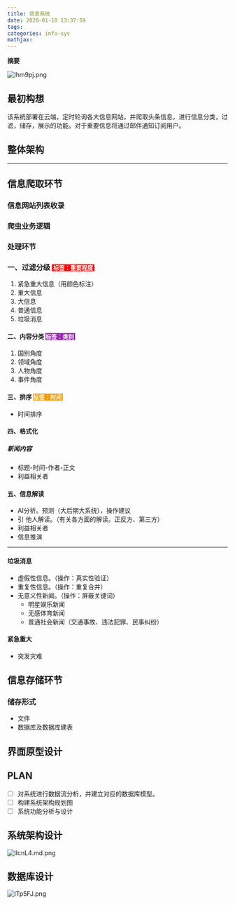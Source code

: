 ```yaml
---
title: 信息系统
date: 2020-01-10 13:37:59
tags:
categories: info-sys
mathjax:
---
```

**摘要**
<!--more-->

![lhm9pj.png](https://s2.ax1x.com/2020/01/10/lhm9pj.png)

## 最初构想

该系统部署在云端，定时轮询各大信息网站，并爬取头条信息，进行信息分类，过滤，储存，展示的功能。对于重要信息将通过邮件通知订阅用户。

## 整体架构



---

## 信息爬取环节

### 信息网站列表收录

### 爬虫业务逻辑

### 处理环节

### 一、过滤分级    <span style="background-color:red;color:white;font-size:13px"> 标签：重要程度 </span>

1. 紧急重大信息（用颜色标注）
2. 重大信息
3. 大信息
4. 普通信息
5. 垃圾消息

#### 二、内容分类     <span style="background-color:#9C27B0;color:white;font-size:13px"> 标签：类别 </span>

1. 国别角度
2. 领域角度
3. 人物角度
4. 事件角度

#### 三、排序    <span style="background-color:#F99800;color:white;font-size:13px"> 标签：时间 </span>

- 时间排序

#### 四、格式化

##### 新闻内容

- 标题-时间-作者-正文
- 利益相关者

#### 五、信息解读

- AI分析。预测（大后期大系统），操作建议
- 引 他人解读。（有关各方面的解读。正反方、第三方）
- 利益相关者
- 信息推演



---

#### 垃圾消息

- 虚假性信息。（操作：真实性验证）
- 重复性信息。（操作：重复合并）
- 无意义性新闻。（操作：屏蔽关键词）
  - 明星娱乐新闻
  - 无感体育新闻
  - 普通社会新闻（交通事故、违法犯罪、民事纠纷）



#### 紧急重大

- 突发灾难

## 信息存储环节

### 储存形式

- 文件
- 数据库及数据库建表



## 界面原型设计

## PLAN

- [ ] 对系统进行数据流分析，并建立对应的数据库模型。
- [ ] 构建系统架构规划图
- [ ] 系统功能分析与设计

## 系统架构设计

![lIcnL4.md.png](https://s2.ax1x.com/2020/01/11/lIcnL4.md.png)

## 数据库设计

![lTp5FJ.png](https://s2.ax1x.com/2020/01/12/lTp5FJ.png)